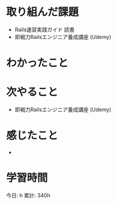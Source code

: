 # 取り組んだ課題 
+ Rails速習実践ガイド 読書
+ 即戦力Railsエンジニア養成講座 (Udemy)
# わかったこと 

# 次やること
+ 即戦力Railsエンジニア養成講座 (Udemy)
# 感じたこと
+ 
# 学習時間  
今日: h 
累計: 340h 

